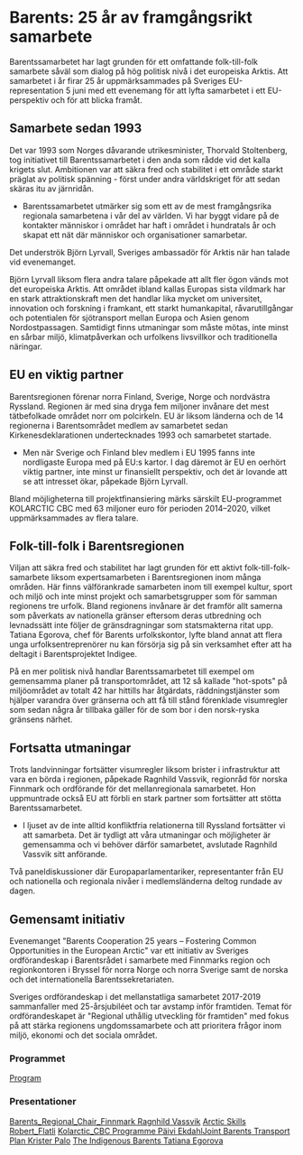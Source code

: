 # Barents: 25 år av framgångsrikt samarbete

Barentssamarbetet har lagt grunden för ett omfattande folk-till-folk samarbete såväl som dialog på hög politisk nivå i det europeiska Arktis. Att samarbetet i år firar 25 år uppmärksammades på Sveriges EU-representation 5 juni med ett evenemang för att lyfta samarbetet i ett EU-perspektiv och för att blicka framåt.

## Samarbete sedan 1993

Det var 1993 som Norges dåvarande utrikesminister, Thorvald Stoltenberg, tog initiativet till Barentssamarbetet i den anda som rådde vid det kalla krigets slut. Ambitionen var att säkra fred och stabilitet i ett område starkt präglat av politisk spänning - först under andra världskriget för att sedan skäras itu av järnridån.

- Barentssamarbetet utmärker sig som ett av de mest framgångsrika regionala samarbetena i vår del av världen. Vi har byggt vidare på de kontakter människor i området har haft i området i hundratals år och skapat ett nät där människor och organisationer samarbetar.

Det underströk Björn Lyrvall, Sveriges ambassadör för Arktis när han talade vid evenemanget.

Björn Lyrvall liksom flera andra talare påpekade att allt fler ögon vänds mot det europeiska Arktis. Att området ibland kallas Europas sista vildmark har en stark attraktionskraft men det handlar lika mycket om universitet, innovation och forskning i framkant, ett starkt humankapital, råvarutillgångar och potentialen för sjötransport mellan Europa och Asien genom Nordostpassagen. Samtidigt finns utmaningar som måste mötas, inte minst en sårbar miljö, klimatpåverkan och urfolkens livsvillkor och traditionella näringar.

## EU en viktig partner

Barentsregionen förenar norra Finland, Sverige, Norge och nordvästra Ryssland. Regionen är med sina dryga fem miljoner invånare det mest tätbefolkade området norr om polcirkeln. EU är liksom länderna och de 14 regionerna i Barentsområdet medlem av samarbetet sedan
Kirkenesdeklarationen undertecknades 1993 och samarbetet startade.

- Men när Sverige och Finland blev medlem i EU 1995 fanns inte nordligaste Europa med på EU:s kartor. I dag däremot är EU en oerhört viktig partner, inte minst ur finansiellt perspektiv, och det är lovande att se att intresset ökar, påpekade Björn Lyrvall.

Bland möjligheterna till projektfinansiering märks särskilt EU-programmet KOLARCTIC CBC med 63 miljoner euro för perioden 2014–2020, vilket uppmärksammades av flera talare.

## Folk-till-folk i Barentsregionen

Viljan att säkra fred och stabilitet har lagt grunden för ett aktivt folk-till-folk-samarbete liksom expertsamarbeten i Barentsregionen inom många områden. Här finns välförankrade samarbeten inom till exempel kultur, sport och miljö och inte minst projekt och samarbetsgrupper som för samman regionens tre urfolk. Bland regionens invånare är det framför allt samerna som påverkats av nationella gränser eftersom deras utbredning och levnadssätt inte följer de gränsdragningar som statsmakterna ritat upp. Tatiana Egorova, chef för Barents urfolkskontor, lyfte bland annat att flera unga urfolksentreprenörer nu kan försörja sig på sin verksamhet efter att ha deltagit i Barentsprojektet Indigee.

På en mer politisk nivå handlar Barentssamarbetet till exempel om gemensamma planer på transportområdet, att 12 så kallade "hot-spots" på miljöområdet av totalt 42 har hittills har åtgärdats, räddningstjänster som hjälper varandra över gränserna och att få till stånd förenklade visumregler som sedan några år tillbaka gäller för de som bor i den norsk-ryska gränsens närhet.

## Fortsatta utmaningar

Trots landvinningar fortsätter visumregler liksom brister i infrastruktur att vara en börda i regionen, påpekade Ragnhild Vassvik, regionråd för norska Finnmark och ordförande för det mellanregionala samarbetet. Hon uppmuntrade också EU att förbli en stark partner som fortsätter att stötta Barentssamarbetet.

- I ljuset av de inte alltid konfliktfria relationerna till Ryssland fortsätter vi att samarbeta. Det är tydligt att våra utmaningar och möjligheter är gemensamma och vi behöver därför samarbetet, avslutade Ragnhild Vassvik sitt anförande.

Två paneldiskussioner där Europaparlamentariker, representanter från EU och nationella och regionala nivåer i medlemsländerna deltog rundade av dagen.

## Gemensamt initiativ

Evenemanget "Barents Cooperation 25 years – Fostering Common Opportunities in the European Arctic" var ett initiativ av Sveriges ordförandeskap i Barentsrådet i samarbete med Finnmarks region och regionkontoren i Bryssel för norra Norge och norra Sverige samt de norska och det internationella Barentssekretariaten.

Sveriges ordförandeskap i det mellanstatliga samarbetet 2017-2019 sammanfaller med 25-årsjubiléet och tar avstamp inför framtiden. Temat för ordförandeskapet är "Regional uthållig utveckling för framtiden" med fokus på att stärka regionens ungdomssamarbete och att prioritera frågor inom miljö, ekonomi och det sociala området.

### Programmet

[Program](/49d178/contentassets/34d8802a86ae4efdb8bc15ca9f1c5993/2018-05-28-programme-barents-day-brussels-5-june-logos.pdf "2018-05-28 Programme Barents Day Brussels 5 June (logos).pdf")

### Presentationer

[Barents\_Regional\_Chair\_Finnmark Ragnhild Vassvik](/49d187/contentassets/34d8802a86ae4efdb8bc15ca9f1c5993/ragnhild_vassvik_barents_regional_chair_finnmark_5_juni_2018-.pdf "Ragnhild_Vassvik_Barents_Regional_Chair_Finnmark_5_juni_2018 .pdf")
[Arctic Skills Robert\_Flatli](/49d187/contentassets/34d8802a86ae4efdb8bc15ca9f1c5993/robert_flatli_arctic-skills_barents_5_june_2018--.pdf "Robert_Flatli_ARCTIC SKILLS_Barents_5_june_2018  .pdf")
[Kolarctic\_CBC Programme Päivi Ekdahl](/49d187/contentassets/34d8802a86ae4efdb8bc15ca9f1c5993/paivi_ekdal_kolarctic_barents_june_5_2018.pdf "Päivi_Ekdal_Kolarctic_Barents_june_5_2018.pdf")[Joint Barents Transport Plan Krister Palo](/49d187/contentassets/34d8802a86ae4efdb8bc15ca9f1c5993/krister_palo_trafikverket_beata_jbtp_june_5_2018.pdf "Krister_Palo_Trafikverket_BEATA_JBTP_june_5_2018.pdf")
[The Indigenous Barents Tatiana Egorova](/49d188/contentassets/34d8802a86ae4efdb8bc15ca9f1c5993/tatiana_egorova_bipo_5_june_2018.pdf "Tatiana_Egorova_BIPO_5_june_2018.pdf")
